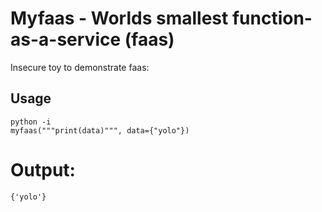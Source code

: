 # Myfaas - Worlds smallest function-as-a-service (faas)

Insecure toy to demonstrate faas:

## Usage

```
python -i 
myfaas("""print(data)""", data={"yolo"})
```

# Output:

```
{'yolo'}
```

